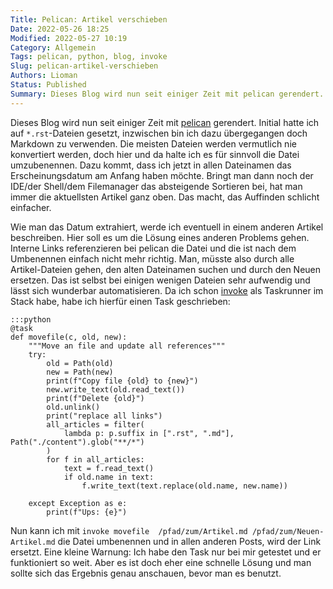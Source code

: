 ```yaml
---
Title: Pelican: Artikel verschieben
Date: 2022-05-26 18:25
Modified: 2022-05-27 10:19
Category: Allgemein
Tags: pelican, python, blog, invoke
Slug: pelican-artikel-verschieben
Authors: Lioman
Status: Published
Summary: Dieses Blog wird nun seit einiger Zeit mit pelican gerendert. Initial hatte ich auf *.rst-Dateien gesetzt, inzwischen bin ich dazu übergegangen doch Markdown zu verwenden. Die meisten Dateien werden vermutlich nie konvertiert werden, doch hier und da halte ich es für sinnvoll die Datei umzubenennen. Um Artikel in pelican zu verschieben, habe ich einen einfachen Task erstellt …
---
```


Dieses Blog wird nun seit einiger Zeit mit [pelican](https://getpelican.com) gerendert.
Initial hatte ich auf `*.rst`-Dateien gesetzt,
inzwischen bin ich dazu übergegangen doch Markdown zu verwenden.
Die meisten Dateien werden vermutlich nie konvertiert werden,
doch hier und da halte ich es für sinnvoll die Datei umzubenennen.
Dazu kommt, dass ich jetzt in allen Dateinamen das Erscheinungsdatum am Anfang haben möchte.
Bringt man dann noch der IDE/der Shell/dem Filemanager das absteigende Sortieren bei,
hat man immer die aktuellsten Artikel ganz oben.
Das macht, das Auffinden schlicht einfacher.

Wie man das Datum extrahiert, werde ich eventuell in einem anderen Artikel beschreiben.
Hier soll es um die Lösung eines anderen Problems gehen.
Interne Links referenzieren bei pelican die Datei
und die ist nach dem Umbenennen einfach nicht mehr richtig.
Man, müsste also durch alle Artikel-Dateien gehen, den alten Dateinamen suchen und durch den Neuen ersetzen.
Das ist selbst bei einigen wenigen Dateien sehr aufwendig und lässt sich wunderbar automatisieren.
Da ich schon [invoke](https://www.pyinvoke.org/) als Taskrunner im Stack habe,
habe ich hierfür einen Task geschrieben:

    :::python
    @task
    def movefile(c, old, new):
        """Move an file and update all references"""
        try:
            old = Path(old)
            new = Path(new)
            print(f"Copy file {old} to {new}")
            new.write_text(old.read_text())
            print(f"Delete {old}")
            old.unlink()
            print("replace all links")
            all_articles = filter(
                lambda p: p.suffix in [".rst", ".md"], Path("./content").glob("**/*")
            )
            for f in all_articles:
                text = f.read_text()
                if old.name in text:
                    f.write_text(text.replace(old.name, new.name))

        except Exception as e:
            print(f"Ups: {e}")

Nun kann ich mit `invoke movefile  /pfad/zum/Artikel.md /pfad/zum/Neuen-Artikel.md`
die Datei umbenennen
und in allen anderen Posts, wird der Link ersetzt.
Eine kleine Warnung: Ich habe den Task nur bei mir getestet und er funktioniert so weit.
Aber es ist doch eher eine schnelle Lösung
und man sollte sich das Ergebnis genau anschauen, bevor man es benutzt.
